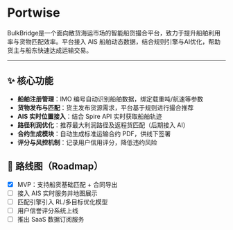 # Portwise

BulkBridge是一个面向散货海运市场的智能船货撮合平台，致力于提升船舶利用率与货物匹配效率。平台接入 AIS 船舶动态数据，结合规则引擎与AI优化，帮助货主与船东快速达成运输交易。

---

## ✨ 核心功能

- **船舶注册管理**：IMO 编号自动识别船舶数据，绑定载重吨/航速等参数
- **货物发布与匹配**：货主发布货源需求，平台基于规则进行撮合推荐
- **AIS 实时位置接入**：结合 Spire API 实时获取船舶轨迹
- **路径利润优化**：推荐最大利润路径及返程货匹配（后期接入 AI）
- **合约生成模块**：自动生成标准运输合约 PDF，供线下签署
- **评分与风控机制**：记录用户信用评分，降低违约风险

## 🧠 路线图（Roadmap）
- [x] MVP：支持船货基础匹配 + 合同导出
- [ ] 接入 AIS 实时服务并地图展示
- [ ] 匹配引擎引入 RL/多目标优化模型
- [ ] 用户信誉评分系统上线
- [ ] 推出 SaaS 数据订阅服务
